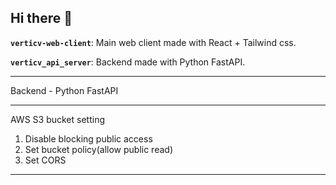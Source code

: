 ## Hi there 👋

<!--

**Here are some ideas to get you started:**
🙋‍♀️ A short introduction - what is your organization all about?
🌈 Contribution guidelines - how can the community get involved?
👩‍💻 Useful resources - where can the community find your docs? Is there anything else the community should know?
🍿 Fun facts - what does your team eat for breakfast?
🧙 Remember, you can do mighty things with the power of [Markdown](https://docs.github.com/github/writing-on-github/getting-started-with-writing-and-formatting-on-github/basic-writing-and-formatting-syntax)
-->

**`verticv-web-client`**: Main web client made with React + Tailwind css.

**`verticv_api_server`**: Backend made with Python FastAPI.


***
Backend - Python FastAPI
***
AWS S3 bucket setting
1. Disable blocking public access
2. Set bucket policy(allow public read)
3. Set CORS
***
